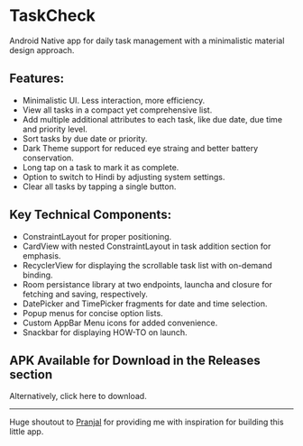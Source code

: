 # TaskCheck
Android Native app for daily task management with a minimalistic material design approach.

## Features:
- Minimalistic UI. Less interaction, more efficiency.
- View all tasks in a compact yet comprehensive list.
- Add multiple additional attributes to each task, like due date, due time and priority level.
- Sort tasks by due date or priority.
- Dark Theme support for reduced eye straing and better battery conservation.
- Long tap on a task to mark it as complete.
- Option to switch to Hindi by adjusting system settings.
- Clear all tasks by tapping a single button.

## Key Technical Components:
- ConstraintLayout for proper positioning.
- CardView with nested ConstraintLayout in task addition section for emphasis.
- RecyclerView for displaying the scrollable task list with on-demand binding.
- Room persistance library at two endpoints, launcha and closure for fetching and saving, respectively.
- DatePicker and TimePicker fragments for date and time selection.
- Popup menus for concise option lists.
- Custom AppBar Menu icons for added convenience.
- Snackbar for displaying HOW-TO on launch.

## APK Available for Download in the Releases section
Alternatively, click here to download.

---

Huge shoutout to [Pranjal](https://github.com/pranjal-codes) for providing me with inspiration for building this little app.
